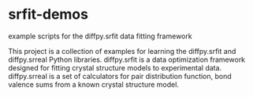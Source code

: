 srfit-demos
===========

example scripts for the diffpy.srfit data fitting framework

This project is a collection of examples for learning the diffpy.srfit and
diffpy.srreal Python libraries. diffpy.srfit is a data optimization framework
designed for fitting crystal structure models to experimental data.
diffpy.srreal is a set of calculators for pair distribution function, bond
valence sums from a known crystal structure model.
